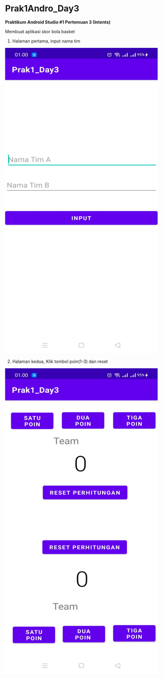 # Prak1Andro_Day3
<b>Praktikum Android Studio #1 Pertemuan 3 (Intents)</b>

Membuat aplikasi skor bola basket
1. Halaman pertama, input nama tim
<img src="Dokumen/hal1.jpg" width="500" height="1000">

2. Halaman kedua, Klik tombol poin(1-3) dan reset
<img src="Dokumen/hal2.jpg" width="500" height="1000">
